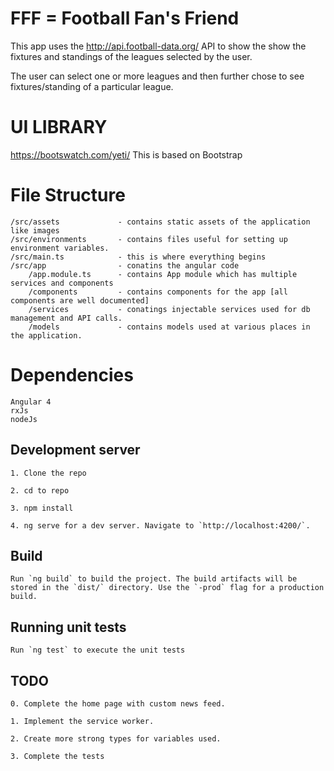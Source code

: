# FFF = Football Fan's Friend
This app uses the http://api.football-data.org/ API to show the show the fixtures and standings of the leagues selected by the user.

The user can select one or more leagues and then further chose to see fixtures/standing of a particular league.


# UI LIBRARY
https://bootswatch.com/yeti/
This is based on Bootstrap


# File Structure
    /src/assets             - contains static assets of the application like images
    /src/environments       - contains files useful for setting up environment variables.
    /src/main.ts            - this is where everything begins
    /src/app                - conatins the angular code
        /app.module.ts      - contains App module which has multiple services and components
        /components         - contains components for the app [all components are well documented]
        /services           - conatings injectable services used for db management and API calls.
        /models             - contains models used at various places in the application.


# Dependencies
    Angular 4 
    rxJs
    nodeJs


## Development server
    1. Clone the repo

    2. cd to repo

    3. npm install

    4. ng serve for a dev server. Navigate to `http://localhost:4200/`.


## Build
    Run `ng build` to build the project. The build artifacts will be stored in the `dist/` directory. Use the `-prod` flag for a production build.


## Running unit tests
    Run `ng test` to execute the unit tests


## TODO
    0. Complete the home page with custom news feed.

    1. Implement the service worker.

    2. Create more strong types for variables used.
    
    3. Complete the tests